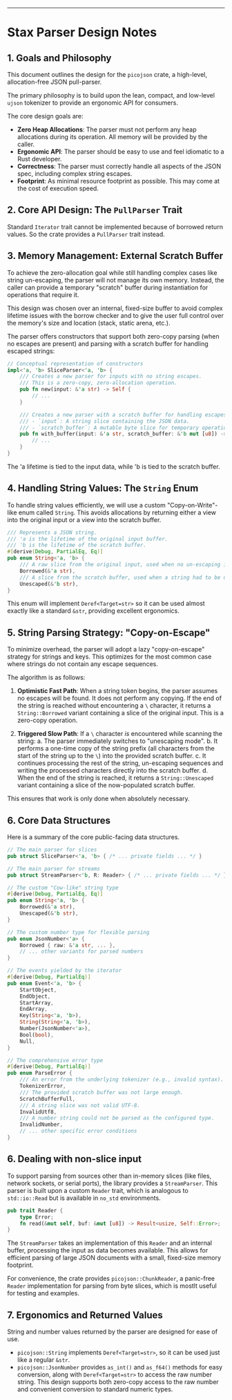 
---

# Stax Parser Design Notes

## 1. Goals and Philosophy

This document outlines the design for the `picojson` crate, a high-level, allocation-free JSON pull-parser.

The primary philosophy is to build upon the lean, compact, and low-level `ujson` tokenizer to provide an ergonomic API for consumers.

The core design goals are:
- **Zero Heap Allocations**: The parser must not perform any heap allocations during its operation. All memory will be provided by the caller.
- **Ergonomic API**: The parser should be easy to use and feel idiomatic to a Rust developer.
- **Correctness**: The parser must correctly handle all aspects of the JSON spec, including complex string escapes.
- **Footprint**: As minimal resource footprint as possible. This may come at the cost of execution speed.

## 2. Core API Design: The `PullParser` Trait

Standard `Iterator` trait cannot be implemented because of borrowed return values. So the crate provides a `PullParser` trait instead.

## 3. Memory Management: External Scratch Buffer

To achieve the zero-allocation goal while still handling complex cases like string un-escaping, the parser will not manage its own memory. Instead, the caller can provide a temporary "scratch" buffer during instantiation for operations that require it.

This design was chosen over an internal, fixed-size buffer to avoid complex lifetime issues with the borrow checker and to give the user full control over the memory's size and location (stack, static arena, etc.).

The parser offers constructors that support both zero-copy parsing (when no escapes are present) and parsing with a scratch buffer for handling escaped strings:

```rust
// Conceptual representation of constructors
impl<'a, 'b> SliceParser<'a, 'b> {
    /// Creates a new parser for inputs with no string escapes.
    /// This is a zero-copy, zero-allocation operation.
    pub fn new(input: &'a str) -> Self {
        // ...
    }

    /// Creates a new parser with a scratch buffer for handling escapes.
    /// - `input`: A string slice containing the JSON data.
    /// - `scratch_buffer`: A mutable byte slice for temporary operations.
    pub fn with_buffer(input: &'a str, scratch_buffer: &'b mut [u8]) -> Self {
        // ...
    }
}
```

The 'a lifetime is tied to the input data, while 'b is tied to the scratch buffer.

## 4. Handling String Values: The `String` Enum

To handle string values efficiently, we will use a custom "Copy-on-Write"-like enum called `String`. This avoids allocations by returning either a view into the original input or a view into the scratch buffer.

```rust
/// Represents a JSON string.
/// 'a is the lifetime of the original input buffer.
/// 'b is the lifetime of the scratch buffer.
#[derive(Debug, PartialEq, Eq)]
pub enum String<'a, 'b> {
    /// A raw slice from the original input, used when no un-escaping is needed.
    Borrowed(&'a str),
    /// A slice from the scratch buffer, used when a string had to be un-escaped.
    Unescaped(&'b str),
}
```

This enum will implement `Deref<Target=str>` so it can be used almost exactly like a standard `&str`, providing excellent ergonomics.

## 5. String Parsing Strategy: "Copy-on-Escape"

To minimize overhead, the parser will adopt a lazy "copy-on-escape" strategy for strings and keys. This optimizes for the most common case where strings do not contain any escape sequences.

The algorithm is as follows:

1.  **Optimistic Fast Path**: When a string token begins, the parser assumes no escapes will be found. It does not perform any copying. If the end of the string is reached without encountering a `\` character, it returns a `String::Borrowed` variant containing a slice of the original input. This is a zero-copy operation.

2.  **Triggered Slow Path**: If a `\` character *is* encountered while scanning the string:
    a. The parser immediately switches to "unescaping mode".
    b. It performs a one-time copy of the string prefix (all characters from the start of the string up to the `\`) into the provided scratch buffer.
    c. It continues processing the rest of the string, un-escaping sequences and writing the processed characters directly into the scratch buffer.
    d. When the end of the string is reached, it returns a `String::Unescaped` variant containing a slice of the now-populated scratch buffer.

This ensures that work is only done when absolutely necessary.

## 6. Core Data Structures

Here is a summary of the core public-facing data structures.

```rust
// The main parser for slices
pub struct SliceParser<'a, 'b> { /* ... private fields ... */ }

// The main parser for streams
pub struct StreamParser<'b, R: Reader> { /* ... private fields ... */ }

// The custom "Cow-like" string type
#[derive(Debug, PartialEq, Eq)]
pub enum String<'a, 'b> {
    Borrowed(&'a str),
    Unescaped(&'b str),
}

// The custom number type for flexible parsing
pub enum JsonNumber<'a> {
    Borrowed { raw: &'a str, ... },
    // ... other variants for parsed numbers
}

// The events yielded by the iterator
#[derive(Debug, PartialEq)]
pub enum Event<'a, 'b> {
    StartObject,
    EndObject,
    StartArray,
    EndArray,
    Key(String<'a, 'b>),
    String(String<'a, 'b>),
    Number(JsonNumber<'a>),
    Bool(bool),
    Null,
}

// The comprehensive error type
#[derive(Debug, PartialEq)]
pub enum ParseError {
    /// An error from the underlying tokenizer (e.g., invalid syntax).
    TokenizerError,
    /// The provided scratch buffer was not large enough.
    ScratchBufferFull,
    /// A string slice was not valid UTF-8.
    InvalidUtf8,
    /// A number string could not be parsed as the configured type.
    InvalidNumber,
    // ... other specific error conditions
}
```

## 6. Dealing with non-slice input

To support parsing from sources other than in-memory slices (like files, network sockets, or serial ports), the library provides a `StreamParser`. This parser is built upon a custom `Reader` trait, which is analogous to `std::io::Read` but is available in `no_std` environments.

```rust
pub trait Reader {
    type Error;
    fn read(&mut self, buf: &mut [u8]) -> Result<usize, Self::Error>;
}
```

The `StreamParser` takes an implementation of this `Reader` and an internal buffer, processing the input as data becomes available. This allows for efficient parsing of large JSON documents with a small, fixed-size memory footprint.

For convenience, the crate provides `picojson::ChunkReader`, a panic-free `Reader` implementation for parsing from byte slices, which is mostlt useful for testing and examples.

## 7. Ergonomics and Returned Values

String and number values returned by the parser are designed for ease of use.

-   `picojson::String` implements `Deref<Target=str>`, so it can be used just like a regular `&str`.
-   `picojson::JsonNumber` provides `as_int()` and `as_f64()` methods for easy conversion, along with `Deref<Target=str>` to access the raw number string. This design supports both zero-copy access to the raw number and convenient conversion to standard numeric types.


```
